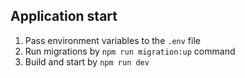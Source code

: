 ## Application start

1. Pass environment variables to the `.env` file
2. Run migrations by `npm run migration:up` command
3. Build and start by `npm run dev`
